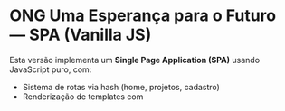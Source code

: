 # ONG Uma Esperança para o Futuro — SPA (Vanilla JS)

Esta versão implementa um **Single Page Application (SPA)** usando JavaScript puro, com:
- Sistema de rotas via hash (home, projetos, cadastro)
- Renderização de templates com <template>
- Validação avançada de formulários (CPF, email, telefone, CEP)
- Máscaras de entrada (CPF, telefone, CEP)
- Armazenamento local (localStorage) para persistir cadastro
- Feedback visual (toasts, mensagens inline, modais)

## Rodar localmente
1. Abra no VS Code.
2. Rode Live Server ou `python -m http.server`.
3. Acesse `http://127.0.0.1:5500/` (ou a porta do Live Server).

## Notas
- Arquivo `index.html` agora contém as views como templates e o SPA router em `js/main_spa.js`.
- Validação avançada em `js/valida.js` (inclui algoritmo de CPF).
- Dados de cadastro são armazenados em `localStorage` sob a chave `cadastro`.
